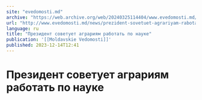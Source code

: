 ```yaml
---
site: "evedomosti.md"
archive: "https://web.archive.org/web/20240325114404/www.evedomosti.md/news/prezident-sovetuet-agrariyam-rabotat-po-nauke"
url: "http://www.evedomosti.md/news/prezident-sovetuet-agrariyam-rabotat-po-nauke"
language: ru
title: "Президент советует аграриям работать по науке"
publication: '[[Moldavskie Vedomosti]]'
published: 2023-12-14T12:41
---
```


# Президент советует аграриям работать по науке

